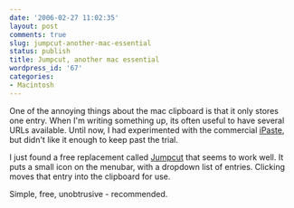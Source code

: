 ```yaml
---
date: '2006-02-27 11:02:35'
layout: post
comments: true
slug: jumpcut-another-mac-essential
status: publish
title: Jumpcut, another mac essential
wordpress_id: '67'
categories:
- Macintosh
---
```


One of the annoying things about the mac clipboard is that it only stores one entry. When I'm writing something up, its often useful to have several URLs available. Until now, I had experimented with the commercial [iPaste](http://www.iggsoftware.com/ipaste/index.html), but didn't like it enough to keep past the trial.

I just found a free replacement called [Jumpcut](http://www.snarkout.org/projects/jumpcut/) that seems to work well. It puts a small icon on the menubar, with a dropdown list of entries. Clicking moves that entry into the clipboard for use.

Simple, free, unobtrusive - recommended.
